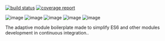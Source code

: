[![build status](https://git.kopaxgroup.com/kopaxgroup/openldap-v2/badges/v2.0.3/build.svg)](https://git.kopaxgroup.com/kopaxgroup/openldap-v2/commits/v2.0.3)
[![coverage report](https://git.kopaxgroup.com/kopaxgroup/openldap-v2/badges/v2.0.3/coverage.svg)](https://git.kopaxgroup.com/kopaxgroup/openldap-v2/commits/v2.0.3)

![image](https://img.shields.io/badge/version-2.0.3-green.svg)
![image](https://img.shields.io/badge/node-v11.9.0-brightgreen.svg)
![image](https://img.shields.io/badge/npm-6.5.0-red.svg)
![image](https://img.shields.io/badge/PRs-welcome-brightgreen.svg)
![image](https://img.shields.io/badge/publishing-private-red.svg)

The adaptive module boilerplate made to simplify ES6 and other modules development in continuous integration..
